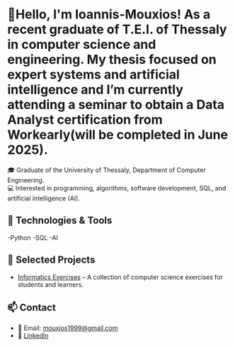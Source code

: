 #  👋Hello, I'm Ioannis-Mouxios! As a recent graduate of T.E.I. of Thessaly in computer science and engineering. My thesis focused on expert systems and artificial intelligence and I’m currently attending a seminar to obtain a Data Analyst certification from Workearly(will be completed in June 2025).

🎓 Graduate of the University of Thessaly, Department of Computer Engineering.  
💻 Interested in programming, algorithms, software development, SQL, and artificial intelligence (AI).

## 🧰 Technologies & Tools

-Python
-SQL
-AI

## 📌 Selected Projects

- [Informatics Exercises](https://github.com/Mouxios/informatics-exercises) – A collection of computer science exercises for students and learners.

## 📫 Contact

- 📧 Email: mouxios1999@gmail.com  
- 💼 [LinkedIn](https://www.linkedin.com/in/ioannis-mouxios-9abaab331/)
